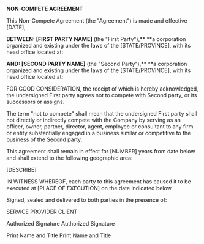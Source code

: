 **NON-COMPETE AGREEMENT**

This Non-Compete Agreement (the "Agreement") is made and effective
\[DATE\],

**BETWEEN: \[FIRST PARTY NAME\]** (the "First Party"),** **a corporation
organized and existing under the laws of the \[STATE/PROVINCE\], with
its head office located at:

**AND: \[SECOND PARTY NAME\]** (the "Second Party"),** **a corporation
organized and existing under the laws of the \[STATE/PROVINCE\], with
its head office located at:

FOR GOOD CONSIDERATION, the receipt of which is hereby acknowledged, the
undersigned First party agrees not to compete with Second party, or its
successors or assigns.

The term \"not to compete\" shall mean that the undersigned First party
shall not directly or indirectly compete with the Company by serving as
an officer, owner, partner, director, agent, employee or consultant to
any firm or entity substantially engaged in a business similar or
competitive to the business of the Second party.

This agreement shall remain in effect for \[NUMBER\] years from date
below and shall extend to the following geographic area:

\[DESCRIBE\]

IN WITNESS WHEREOF, each party to this agreement has caused it to be
executed at \[PLACE OF EXECUTION\] on the date indicated below.

Signed, sealed and delivered to both parties in the presence of:

SERVICE PROVIDER CLIENT

Authorized Signature Authorized Signature

Print Name and Title Print Name and Title
